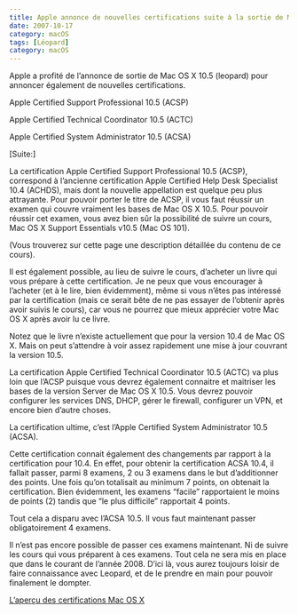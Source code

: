 ```yaml
---
title: Apple annonce de nouvelles certifications suite à la sortie de Mac OS X 10.5
date: 2007-10-17
category: macOS
tags: [Léopard]
category: macOS
---
```


Apple a profité de l’annonce de sortie de Mac OS X 10.5 (leopard) pour annoncer également de nouvelles certifications.

Apple Certified Support Professional 10.5 (ACSP)

Apple Certified Technical Coordinator 10.5 (ACTC)

Apple Certified System Administrator 10.5 (ACSA)

[Suite:]

La certification Apple Certified Support Professional 10.5 (ACSP), correspond à l’ancienne certification Apple Certified Help Desk Specialist 10.4 (ACHDS), mais dont la nouvelle appellation est quelque peu plus attrayante. Pour pouvoir porter le titre de ACSP, il vous faut réussir un examen qui couvre vraiment les bases de Mac OS X 10.5. Pour pouvoir réussir cet examen, vous avez bien sûr la possibilité de suivre un cours, Mac OS X Support Essentials v10.5 (Mac OS 101).

(Vous trouverez sur cette page une description détaillée du contenu de ce cours).

Il est également possible, au lieu de suivre le cours, d’acheter un livre qui vous prépare à cette certification. Je ne peux que vous encourager à l’acheter (et à le lire, bien évidemment), même si vous n’êtes pas intéressé par la certification (mais ce serait bête de ne pas essayer de l’obtenir après avoir suivis le cours), car vous ne pourrez que mieux apprécier votre Mac OS X après avoir lu ce livre.

Notez que le livre n’existe actuellement que pour la version 10.4 de Mac OS X. Mais on peut s’attendre à voir assez rapidement une mise à jour couvrant la version 10.5.

La certification Apple Certified Technical Coordinator 10.5 (ACTC) va plus loin que l’ACSP puisque vous devrez également connaitre et maitriser les bases de la version Server de Mac OS X 10.5. Vous devrez pouvoir configurer les services DNS, DHCP, gérer le firewall, configurer un VPN, et encore bien d’autre choses.

La certification ultime, c’est l’Apple Certified System Administrator 10.5 (ACSA).

Cette certification connait également des changements par rapport à la certification pour 10.4. En effet, pour obtenir la certification ACSA 10.4, il fallait passer, parmi 8 examens, 2 ou 3 examens dans le but d’additionner des points. Une fois qu’on totalisait au minimum 7 points, on obtenait la certification. Bien évidemment, les examens “facile” rapportaient le moins de points (2) tandis que “le plus difficile” rapportait 4 points.

Tout cela a disparu avec l’ACSA 10.5. Il vous faut maintenant passer obligatoirement 4 examens.

Il n’est pas encore possible de passer ces examens maintenant. Ni de suivre les cours qui vous préparent à ces examens. Tout cela ne sera mis en place que dans le courant de l’année 2008. D’ici là, vous aurez toujours loisir de faire connaissance avec Leopard, et de le prendre en main pour pouvoir finalement le dompter.

[L’aperçu des certifications Mac OS X][Lien-1]

[Lien-1]: https://web.archive.org/web/20160911211852/http://training.apple.com/certification/macosx
